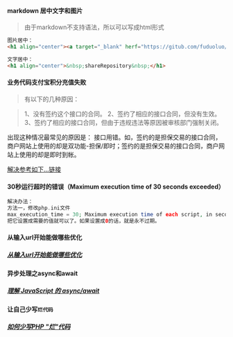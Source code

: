 #### markdown 居中文字和图片

> 由于markdown不支持语法，所以可以写成html形式

```html
图片居中：
<h1 align="center"><a target="_blank" herf="https://gitub.com/fuduoluo/shareRepository" alt="shareRepository"><img src="https://i.loli.net/2020/04/08/D47fFg53xr2GEdk.png" width = "400" style="max-width:100%;align:center"/></a></h1>
```

```html
文字居中：
<h1 align="center">&nbsp;shareRepository&nbsp;</h1>
```

#### 业务代码支付宝积分充值失败

> 有以下的几种原因： 
>
> 

> 1、没有签约这个接口的合同。 
> 2、签约了相应的接口合同，但没有生效。 
> 3、签约了相应的接口合同，但由于违规违法等原因被审核部门强制关闭。 

出现这种情况最常见的原因是： 
接口用错。如，签约的是担保交易的接口合同，商户网站上使用的却是双功能-担保/即时；签约的是担保交易的接口合同，商户网站上使用的却是即时到帐。 

[解决参考如下...链接](https://www.oschina.net/question/163899_23975?sort=default)

#### 30秒运行超时的错误（Maximum execution time of 30 seconds exceeded）

```php
解决办法：
方法一，修改php.ini文件
max_execution_time = 30; Maximum execution time of each script, in seconds
把它设置成需要的值就可以了。如果设置成0的话，就是永不过期。
```

#### 从输入url开始能做哪些优化

##### [从输入url开始能做哪些优化](https://segmentfault.com/a/1190000014348854)

#### 异步处理之async和await

##### [理解 JavaScript 的 async/await](https://segmentfault.com/a/1190000007535316)

#### 让自己少写`烂代码`

##### [如何少写PHP "烂"代码](https://segmentfault.com/a/1190000015274515)